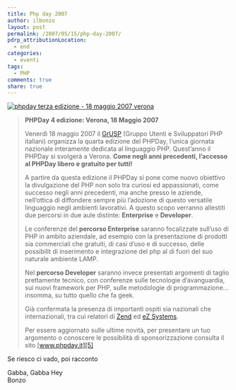 ```yaml
---
title: Php day 2007
author: ilbonzo
layout: post
permalink: /2007/05/15/php-day-2007/
pdrp_attributionLocation:
  - end
categories:
  - eventi
tags:
  - PHP
comments: true
share: true
---
```

[<img alt="phpday terza edizione - 18 maggio  2007 verona" title="phpday quarta edizione - 18 maggio a verona" border="0"  src="http://www.phpday.it/site/wp-content/uploads/2007/01/phpday-banner-07.gif" />][1]

> **PHPDay 4 edizione: Verona, 18 Maggio 2007**
>
> Venerdì 18 maggio 2007 il [GrUSP][2] (Gruppo Utenti e Sviluppatori PHP italiani) organizza la quarta edizione del PHPDay, l&#8217;unica giornata nazionale interamente dedicata al linguaggio PHP. Quest&#8217;anno il PHPDay si svolgerà a Verona. **Come negli anni precedenti, l&#8217;accesso al PHPDay libero e gratuito per tutti!**
>
> A partire da questa edizione il PHPDay si pone come nuovo obiettivo la divulgazione del PHP non solo tra curiosi ed appassionati, come successo negli anni precedenti, ma anche presso le aziende, nell&#8217;ottica di diffondere sempre più l&#8217;adozione di questo versatile linguaggio negli ambienti lavorativi. A questo scopo verranno allestiti due percorsi in due aule distinte: **Enterprise** e **Developer**.
>
> Le conferenze del **percorso Enterprise** saranno focalizzate sull&#8217;uso di PHP in ambito aziendale, ad esempio con la presentazione di prodotti sia commerciali che gratuiti, di casi d&#8217;uso e di successo, delle possibilit di inserimento e integrazione del php al di fuori del suo naturale ambiente LAMP.
>
> Nel **percorso Developer** saranno invece presentati argomenti di taglio prettamente tecnico, con conferenze sulle tecnologie d&#8217;avanguardia, sui nuovi framework per PHP, sulle metodologie di programmazione&#8230; insomma, su tutto quello che fa geek.
>
> Già confermata la presenza di importanti ospiti sia nazionali che internazionali, tra cui relatori di [Zend][3] ed [eZ Systems][4].
>
> Per essere aggiornato sulle ultime novità, per presentare un tuo argomento o conoscere le possibilità di sponsorizzazione consulta il sito [www.phpday.it][5]

Se riesco ci vado, poi racconto

Gabba, Gabba Hey  
Bonzo

<div class='kindleWidget kindleLight' >

</div>



 [1]: http://www.phpday.it
 [2]: http://www.grusp.it "GrUSP"
 [3]: http://www.zend.com "Zend"
 [4]: http://ez.no "eZ System"
 [5]: http://www.phpday.it "phpDay  18  maggio 2007 verona"

